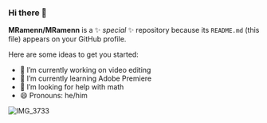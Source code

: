 ### Hi there 👋


**MRamenn/MRamenn** is a ✨ _special_ ✨ repository because its `README.md` (this file) appears on your GitHub profile.

Here are some ideas to get you started:

- 🔭 I’m currently working on video editing
- 🌱 I’m currently learning Adobe Premiere
- 🤔 I’m looking for help with math
- 😄 Pronouns: he/him

![IMG_3733](https://user-images.githubusercontent.com/98722413/151731741-1e807e27-17cf-407d-b705-6295d9a57757.jpg)
